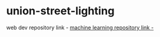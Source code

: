 # union-street-lighting
web dev repository link - <a href="https://github.com/Sajal072004/Smart-Lighting">
machine learning repository link - <a href="https://github.com/Sajal072004/ai-code-smartlighting">
